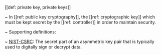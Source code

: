 [[def: private key, private keys]]

~ In [[ref: public key cryptography]], the [[ref: cryptographic key]] which must be kept secret by the [[ref: controller]] in order to maintain security.

~ Supporting definitions:

~ [NIST-CSRC](https://csrc.nist.gov/glossary/term/private_key): The secret part of an asymmetric key pair that is typically used to digitally sign or decrypt data.
